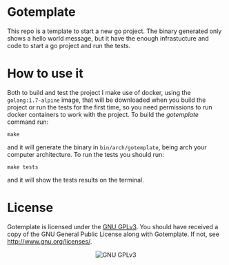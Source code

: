 # Gotemplate
This repo is a template to start a new go project. The binary generated only shows a hello world message, but it have the enough infrastucture and code to start a go project and run the tests.

# How to use it

Both to build and test the project I make use of docker, using the `golang:1.7-alpine` image, that will be downloaded when you build the project or run the tests for the first time, so you need permissions to run docker containers to work with the project. To build the *gotemplate* command run:

```
make
```

and it will generate the binary in `bin/arch/gotemplate`, being arch your computer architecture. To run the tests you should run:

```
make tests
```

and it will show the tests results on the terminal.

# License
Gotemplate is licensed under the [GNU GPLv3](https://www.gnu.org/licenses/gpl.html). You should have received a copy of the GNU General Public License along with Gotemplate. If not, see http://www.gnu.org/licenses/.

<p align="center">
<img src="https://www.gnu.org/graphics/gplv3-127x51.png" alt="GNU GPLv3">
</p>
